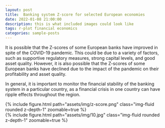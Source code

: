 ```yaml
---
layout: post
title:  Banking system Z-score for selected European economies
date: 2022-01-08 21:00:00
description: this is what included images could look like
tags: r-plot financial economics
categories: sample-posts
---
```

It is possible that the Z-scores of some European banks have improved in spite of the COVID-19 pandemic. This could be due to a variety of factors, such as supportive regulatory measures, strong capital levels, and good asset quality. However, it is also possible that the Z-scores of some European banks have declined due to the impact of the pandemic on their profitability and asset quality.

In general, it is important to monitor the financial stability of the banking system in a particular country, as a financial crisis in one country can have ripple effects throughout the region.

<div class="row mt-3">
    <div class="col-sm mt-3 mt-md-0">
        {% include figure.html path="assets/img/z-score.png" class="img-fluid rounded z-depth-1" zoomable=true %}
    </div>
    <div class="col-sm mt-3 mt-md-0">
        {% include figure.html path="assets/img/10.jpg" class="img-fluid rounded z-depth-1" zoomable=true %}
    </div>
</div>
